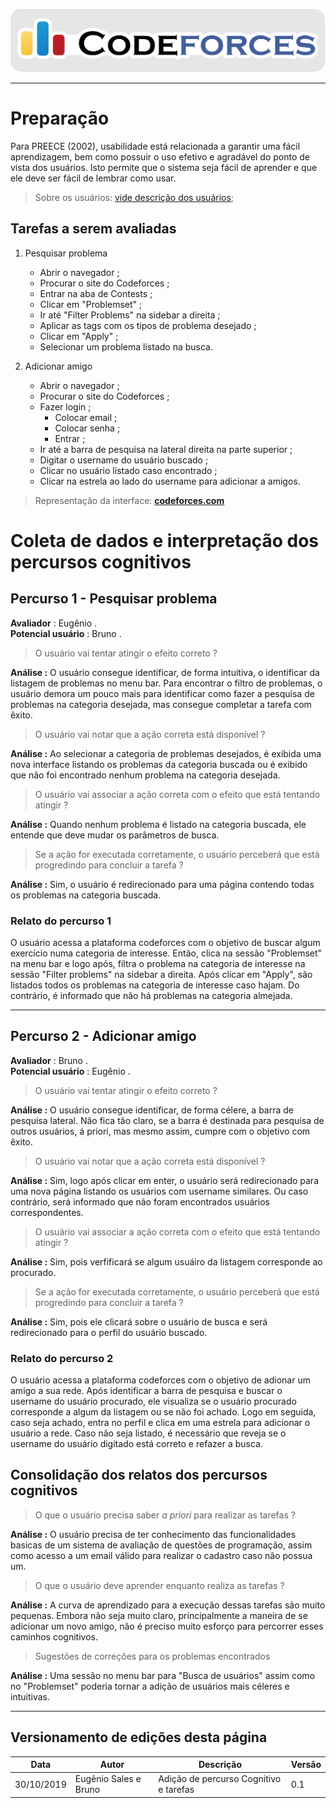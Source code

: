 <span style="margin-left: 0%; padding-top: 3%;">![Codeforces Logo](../../images/codeforces.png)</span>

---

# Preparação

Para PREECE (2002), usabilidade está relacionada a garantir uma fácil aprendizagem,
bem como possuir o uso efetivo e agradável do ponto de vista dos usuários.
Isto permite que o sistema seja fácil de aprender e que ele deve ser fácil de lembrar como usar.

> Sobre os usuários:
> [vide descrição dos usuários](../contexto_de_uso/analise_de_usuario/#perfil-do-usuario-do-codeforces);

## Tarefas a serem avaliadas

1. Pesquisar problema

   - Abrir o navegador ;
   - Procurar o site do Codeforces ;
   - Entrar na aba de Contests ;
   - Clicar em "Problemset" ;
   - Ir até "Filter Problems" na sidebar a direita ;
   - Aplicar as tags com os tipos de problema desejado ;
   - Clicar em "Apply" ;
   - Selecionar um problema listado na busca.

2. Adicionar amigo

   - Abrir o navegador ;
   - Procurar o site do Codeforces ;
   - Fazer login ;
     - Colocar email ;
     - Colocar senha ;
     - Entrar ;
   - Ir até a barra de pesquisa na lateral direita na parte superior ;
   - Digitar o username do usuário buscado ;
   - Clicar no usuário listado caso encontrado ;
   - Clicar na estrela ao lado do username para adicionar a amigos.

> Representação da interface: [**codeforces.com**](http://codeforces.com)

# Coleta de dados e interpretação dos percursos cognitivos

## Percurso 1 - Pesquisar problema

**Avaliador** : Eugênio .</br>
**Potencial usuário** : Bruno .

> O usuário vai tentar atingir o efeito correto ?

**Análise :** O usuário consegue identificar, de forma intuitiva, o identificar da listagem de problemas no menu bar. Para encontrar o filtro de problemas, o usuário demora um pouco mais para identificar como fazer a pesquisa de problemas na categoria desejada, mas consegue completar a tarefa com êxito.

> O usuário vai notar que a ação correta está disponível ?

**Análise :** Ao selecionar a categoria de problemas desejados, é exibida uma nova interface listando os problemas da categoria buscada ou é exibido que não foi encontrado nenhum problema na categoria desejada.

> O usuário vai associar a ação correta com o efeito que está tentando atingir ?

**Análise :** Quando nenhum problema é listado na categoria buscada, ele entende que deve mudar os parâmetros de busca.

> Se a ação for executada corretamente, o usuário perceberá que está progredindo para concluir a tarefa ?

**Análise :** Sim, o usuário é redirecionado para uma página contendo todas os problemas na categoria buscada.

### Relato do percurso 1

O usuário acessa a plataforma codeforces com o objetivo de buscar algum exercício numa categoria de interesse. Então, clica na sessão "Problemset" na menu bar e logo após, filtra o problema na categoria de interesse na sessão "Filter problems" na sidebar a direita. Após clicar em "Apply", são listados todos os problemas na categoria de interesse caso hajam. Do contrário, é informado que não há problemas na categoria almejada.

---

## Percurso 2 - Adicionar amigo

**Avaliador** : Bruno .</br>
**Potencial usuário** : Eugênio .

> O usuário vai tentar atingir o efeito correto ?

**Análise :** O usuário consegue identificar, de forma célere, a barra de pesquisa lateral. Não fica tão claro, se a barra é destinada para pesquisa de outros usuários, á priori, mas mesmo assim, cumpre com o objetivo com êxito.

> O usuário vai notar que a ação correta está disponível ?

**Análise :** Sim, logo após clicar em enter, o usuário será redirecionado para uma nova página listando os usuários com username similares. Ou caso contrário, será informado que não foram encontrados usuários correspondentes.

> O usuário vai associar a ação correta com o efeito que está tentando atingir ?

**Análise :** Sim, pois verfificará se algum usuáiro da listagem corresponde ao procurado.

> Se a ação for executada corretamente, o usuário perceberá que está progredindo para concluir a tarefa ?

**Análise :** Sim, pois ele clicará sobre o usuário de busca e será redirecionado para o perfil do usuário buscado.

### Relato do percurso 2

O usuário acessa a plataforma codeforces com o objetivo de adionar um amigo a sua rede. Após identificar a barra de pesquisa e buscar o username do usuário procurado, ele visualiza se o usuário procurado corresponde a algum da listagem ou se não foi achado. Logo em seguida, caso seja achado, entra no perfil e clica em uma estrela para adicionar o usuário a rede. Caso não seja listado, é necessário que reveja se o username do usuário digitado está correto e refazer a busca.

## Consolidação dos relatos dos percursos cognitivos

> O que o usuário precisa saber _a priori_ para realizar as tarefas ?

**Análise :** O usuário precisa de ter conhecimento das funcionalidades basicas de um sistema de avaliação de questões de programação, assim como acesso a um email válido para realizar o cadastro caso não possua um.

> O que o usuário deve aprender enquanto realiza as tarefas ?

**Análise :** A curva de aprendizado para a execução dessas tarefas são muito pequenas. Embora não seja muito claro, principalmente a maneira de se adicionar um novo amigo, não é preciso muito esforço para percorrer esses caminhos cognitivos.

> Sugestões de correções para os problemas encontrados

**Análise :** Uma sessão no menu bar para "Busca de usuários" assim como no "Problemset" poderia tornar a adição de usuários mais céleres e intuitivas.

---

## Versionamento de edições desta página

| Data       | Autor                 | Descrição                              | Versão |
| ---------- | --------------------- | -------------------------------------- | ------ |
| 30/10/2019 | Eugênio Sales e Bruno | Adição de percurso Cognitivo e tarefas | 0.1    |
